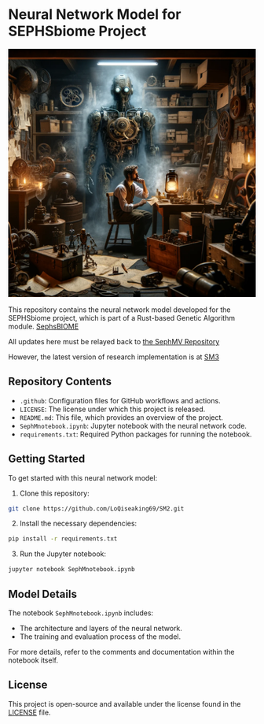 # Neural Network Model for SEPHSbiome Project

<p align="center">
  <img src="https://github.com/LoQiseaking69/SM2/blob/main/Sm2.png" alt="Sm2">
</p>

This repository contains the neural network model developed for the SEPHSbiome project, which is part of a Rust-based Genetic Algorithm module.
[SephsBIOME](https://github.com/LoQiseaking69/SephsBIOME)

All updates here must be relayed back to [the SephMV Repository](https://github.com/LoQiseaking69/SephMV)

However, the latest version of research implementation is at [SM3](https://github.com/LoQiseaking69/SM3)

## Repository Contents

- `.github`: Configuration files for GitHub workflows and actions.
- `LICENSE`: The license under which this project is released.
- `README.md`: This file, which provides an overview of the project.
- `SephMnotebook.ipynb`: Jupyter notebook with the neural network code.
- `requirements.txt`: Required Python packages for running the notebook.

## Getting Started

To get started with this neural network model:

1. Clone this repository:
```bash
git clone https://github.com/LoQiseaking69/SM2.git
```

2. Install the necessary dependencies:
```bash
pip install -r requirements.txt
```

3. Run the Jupyter notebook:
```bash
jupyter notebook SephMnotebook.ipynb
```

## Model Details

The notebook `SephMnotebook.ipynb` includes:

- The architecture and layers of the neural network.
- The training and evaluation process of the model.

For more details, refer to the comments and documentation within the notebook itself.

## License

This project is open-source and available under the license found in the [LICENSE](https://github.com/LoQiseaking69/SM2/blob/main/LICENSE) file.
